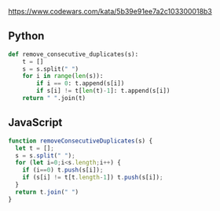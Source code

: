 https://www.codewars.com/kata/5b39e91ee7a2c103300018b3

## Python
```python
def remove_consecutive_duplicates(s):
    t = []
    s = s.split(" ")
    for i in range(len(s)):
        if i == 0: t.append(s[i])
        if s[i] != t[len(t)-1]: t.append(s[i])
    return " ".join(t)
```

## JavaScript
```js
function removeConsecutiveDuplicates(s) {
  let t = [];
  s = s.split(" ");
  for (let i=0;i<s.length;i++) {
    if (i==0) t.push(s[i]);
    if (s[i] != t[t.length-1]) t.push(s[i]);
  }
  return t.join(" ")
}
```